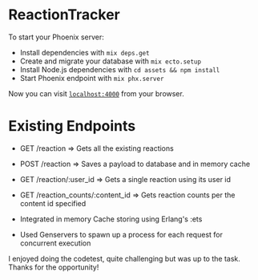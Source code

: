 # ReactionTracker

To start your Phoenix server:

  * Install dependencies with `mix deps.get`
  * Create and migrate your database with `mix ecto.setup`
  * Install Node.js dependencies with `cd assets && npm install`
  * Start Phoenix endpoint with `mix phx.server`

Now you can visit [`localhost:4000`](http://localhost:4000) from your browser.


# **Existing Endpoints**

 * GET /reaction   => Gets all the existing reactions
 * POST /reaction    => Saves a payload to database and in memory cache
 * GET /reaction/:user_id    => Gets a single reaction using its user id
 * GET /reaction_counts/:content_id   => Gets reaction counts per the content id specified
 
 * Integrated in memory Cache storing using Erlang's :ets
 * Used Genservers to spawn up a process for each request for concurrent execution
  
  I enjoyed doing the codetest, quite challenging but was up to the task. Thanks for the opportunity!
